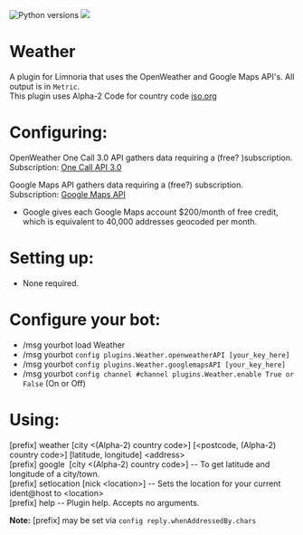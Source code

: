 ![Python versions](https://img.shields.io/badge/Python-version-blue) ![](https://img.shields.io/badge/3.9%2C%203.10%2C%203.11-blue.svg)
# Weather

A plugin for Limnoria that uses the OpenWeather and Google Maps API's. All output is in `Metric`.\
This plugin uses Alpha-2 Code for country code [iso.org](https://www.iso.org/obp/ui#iso:pub:PUB500001:en)

Configuring:
===========

OpenWeather One Call 3.0 API gathers data requiring a (free? )subscription.\
Subscription: [One Call API 3.0](https://openweathermap.org/api/one-call-3)

Google Maps API gathers data requiring a (free?) subscription.\
Subscription: [Google Maps API](https://developers.google.com/maps)

* Google gives each Google Maps account $200/month of free credit, which is equivalent to 40,000 addresses geocoded per month.

Setting up:
==========

* None required.

Configure your bot:
==================

* /msg yourbot load Weather
* /msg yourbot `config plugins.Weather.openweatherAPI [your_key_here]`
* /msg yourbot `config plugins.Weather.googlemapsAPI [your_key_here]`
* /msg yourbot `config channel #channel plugins.Weather.enable True or False` (On or Off)

Using:
=====

[prefix] weather [city <(Alpha-2) country code>] [<postcode, (Alpha-2) country code>] [latitude, longitude] \<address\>\
[prefix] google&nbsp; [city <(Alpha-2) country code>] -- To get latitude and longitude of a city/town.\
[prefix] setlocation [nick \<location\>] -- Sets the location for your current ident@host to \<location\>\
[prefix] help -- Plugin help. Accepts no arguments.


**Note:** [prefix] may be set via `config reply.whenAddressedBy.chars`
